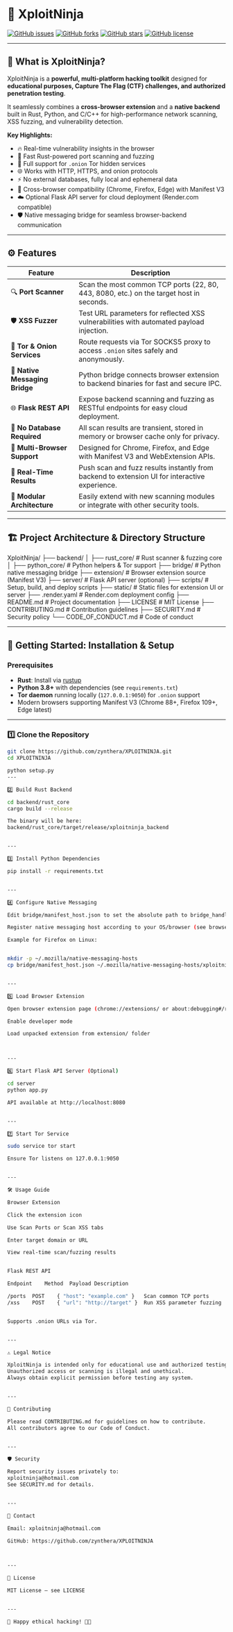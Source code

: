 

# 🥷 XploitNinja

[![GitHub issues](https://img.shields.io/github/issues/zynthera/XPLOITNINJA?style=for-the-badge)](https://github.com/zynthera/XPLOITNINJA/issues)
[![GitHub forks](https://img.shields.io/github/forks/zynthera/XPLOITNINJA?style=for-the-badge)](https://github.com/zynthera/XPLOITNINJA/network)
[![GitHub stars](https://img.shields.io/github/stars/zynthera/XPLOITNINJA?style=for-the-badge)](https://github.com/zynthera/XPLOITNINJA/stargazers)
[![GitHub license](https://img.shields.io/github/license/zynthera/XPLOITNINJA?style=for-the-badge)](https://github.com/zynthera/XPLOITNINJA/blob/main/LICENSE)

---

## 🎯 What is XploitNinja?

XploitNinja is a **powerful, multi-platform hacking toolkit** designed for **educational purposes, Capture The Flag (CTF) challenges, and authorized penetration testing**.  

It seamlessly combines a **cross-browser extension** and a **native backend** built in Rust, Python, and C/C++ for high-performance network scanning, XSS fuzzing, and vulnerability detection.

**Key Highlights:**

- 🔥 Real-time vulnerability insights in the browser  
- 🚀 Fast Rust-powered port scanning and fuzzing  
- 🧅 Full support for `.onion` Tor hidden services  
- 🌐 Works with HTTP, HTTPS, and onion protocols  
- ⚡ No external databases, fully local and ephemeral data  
- 🧩 Cross-browser compatibility (Chrome, Firefox, Edge) with Manifest V3  
- ☁️ Optional Flask API server for cloud deployment (Render.com compatible)  
- 🛡️ Native messaging bridge for seamless browser-backend communication  

---

## ⚙️ Features

| Feature                         | Description                                                                                   |
|--------------------------------|-----------------------------------------------------------------------------------------------|
| 🔍 **Port Scanner**              | Scan the most common TCP ports (22, 80, 443, 8080, etc.) on the target host in seconds.      |
| 🛡️ **XSS Fuzzer**                | Test URL parameters for reflected XSS vulnerabilities with automated payload injection.       |
| 🧅 **Tor & Onion Services**       | Route requests via Tor SOCKS5 proxy to access `.onion` sites safely and anonymously.          |
| 🔗 **Native Messaging Bridge**    | Python bridge connects browser extension to backend binaries for fast and secure IPC.         |
| 🌐 **Flask REST API**             | Expose backend scanning and fuzzing as RESTful endpoints for easy cloud deployment.           |
| 🧹 **No Database Required**       | All scan results are transient, stored in memory or browser cache only for privacy.            |
| 🧩 **Multi-Browser Support**      | Designed for Chrome, Firefox, and Edge with Manifest V3 and WebExtension APIs.                 |
| 📡 **Real-Time Results**          | Push scan and fuzz results instantly from backend to extension UI for interactive experience.|
| 🔧 **Modular Architecture**       | Easily extend with new scanning modules or integrate with other security tools.               |

---

## 🏗️ Project Architecture & Directory Structure

XploitNinja/ ├── backend/ │   ├── rust_core/          # Rust scanner & fuzzing core │   ├── python_core/        # Python helpers & Tor support ├── bridge/                 # Python native messaging bridge ├── extension/              # Browser extension source (Manifest V3) ├── server/                 # Flask API server (optional) ├── scripts/                # Setup, build, and deploy scripts ├── static/                 # Static files for extension UI or server ├── .render.yaml            # Render.com deployment config ├── README.md               # Project documentation ├── LICENSE                 # MIT License ├── CONTRIBUTING.md         # Contribution guidelines ├── SECURITY.md             # Security policy └── CODE_OF_CONDUCT.md      # Code of conduct

---

## 🚀 Getting Started: Installation & Setup

### Prerequisites

- **Rust**: Install via [rustup](https://rustup.rs)  
- **Python 3.8+** with dependencies (see `requirements.txt`)  
- **Tor daemon** running locally (`127.0.0.1:9050`) for `.onion` support  
- Modern browsers supporting Manifest V3 (Chrome 88+, Firefox 109+, Edge latest)

---

### 1️⃣ Clone the Repository

```bash
git clone https://github.com/zynthera/XPLOITNINJA.git
cd XPLOITNINJA

python setup.py
---

2️⃣ Build Rust Backend

cd backend/rust_core
cargo build --release

The binary will be here:
backend/rust_core/target/release/xploitninja_backend


---

3️⃣ Install Python Dependencies

pip install -r requirements.txt


---

4️⃣ Configure Native Messaging

Edit bridge/manifest_host.json to set the absolute path to bridge_handler.py

Register native messaging host according to your OS/browser (see browser docs)

Example for Firefox on Linux:


mkdir -p ~/.mozilla/native-messaging-hosts
cp bridge/manifest_host.json ~/.mozilla/native-messaging-hosts/xploitninja.native.json


---

5️⃣ Load Browser Extension

Open browser extension page (chrome://extensions/ or about:debugging#/runtime/this-firefox)

Enable developer mode

Load unpacked extension from extension/ folder



---

6️⃣ Start Flask API Server (Optional)

cd server
python app.py

API available at http://localhost:8080


---

7️⃣ Start Tor Service

sudo service tor start

Ensure Tor listens on 127.0.0.1:9050


---

🛠️ Usage Guide

Browser Extension

Click the extension icon

Use Scan Ports or Scan XSS tabs

Enter target domain or URL

View real-time scan/fuzzing results


Flask REST API

Endpoint	Method	Payload	Description

/ports	POST	{ "host": "example.com" }	Scan common TCP ports
/xss	POST	{ "url": "http://target" }	Run XSS parameter fuzzing


Supports .onion URLs via Tor.


---

⚠️ Legal Notice

XploitNinja is intended only for educational use and authorized testing.
Unauthorized access or scanning is illegal and unethical.
Always obtain explicit permission before testing any system.


---

🤝 Contributing

Please read CONTRIBUTING.md for guidelines on how to contribute.
All contributors agree to our Code of Conduct.


---

🛡️ Security

Report security issues privately to:
xploitninja@hotmail.com
See SECURITY.md for details.


---

📧 Contact

Email: xploitninja@hotmail.com

GitHub: https://github.com/zynthera/XPLOITNINJA



---

📄 License

MIT License — see LICENSE


---

🎉 Happy ethical hacking! 🥷✨